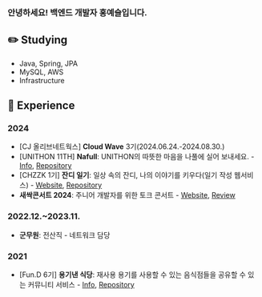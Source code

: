 ### 안녕하세요! 백엔드 개발자 홍예슬입니다.

## ✏️ Studying
- Java, Spring, JPA
- MySQL, AWS
- Infrastructure

## 🌱 Experience

### 2024

- [CJ 올리브네트웍스] **Cloud Wave** 3기(2024.06.24.-2024.08.30.)
- [UNITHON 11TH] **Nafull**: UNITHON의 따뜻한 마음을 나풀에 실어 보내세요. - [Info](https://www.unit.center/5d50ebd0-5884-4ef8-a066-e9d7d3f083c7), [Repository](https://github.com/NafullNafull/Nafull-server)
- [CHZZK 1기] **잔디 일기**: 일상 속의 잔디, 나의 이야기를 키우다(일기 작성 웹서비스) - [Website](https://grassdiary.site/), [Repository](https://github.com/CHZZK-Study/Grass-Diary-Server)
- **새싹콘서트 2024**: 주니어 개발자를 위한 토크 콘서트 - [Website](https://sskcon2024.vercel.app/), [Review](https://yeseul-dev.tistory.com/6)


### 2022.12.~2023.11.
- **군무원**: 전산직 - 네트워크 담당

### 2021
- [Fun.D 6기] **용기낸 식당**: 재사용 용기를 사용할 수 있는 음식점들을 공유할 수 있는 커뮤니티 서비스 - [Info](https://koreashe.org/board/?mode=view&post_id=4130), [Repository](https://github.com/ContainerRestaurant/ContainerRestaurant-Server)
